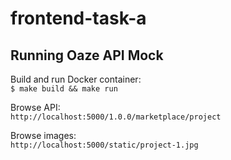 # frontend-task-a


## Running Oaze API Mock

Build and run Docker container:  
`$ make build && make run`  

Browse API:  
`http://localhost:5000/1.0.0/marketplace/project`

Browse images:  
`http://localhost:5000/static/project-1.jpg`
